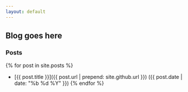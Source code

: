 ```yaml
---
layout: default
---
```

## Blog goes here

### Posts
{% for post in site.posts %}
- [{{ post.title }}]({{ post.url | prepend: site.github.url }}) ({{ post.date | date: "%b %d %Y" }})
{% endfor %}





